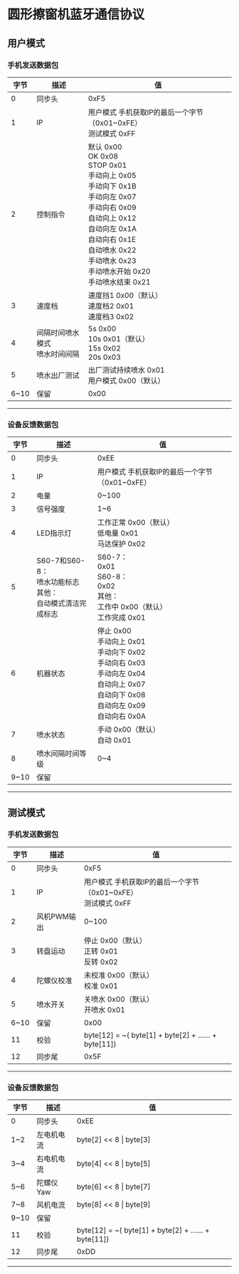 # 圆形擦窗机蓝牙通信协议

## 用户模式

### 手机发送数据包
| 字节 | 描述 | 值 |
| ----------- | ----------- | ----------- |
| 0 | 同步头 | 0xF5 |
| 1 | IP | 用户模式 手机获取IP的最后一个字节（0x01~0xFE）<br> 测试模式 0xFF |
| 2 | 控制指令 | 默认 0x00<br> OK 0x08<br> STOP 0x01<br> 手动向上 0x05<br> 手动向下 0x1B<br> 手动向左 0x07<br> 手动向右 0x09<br> 自动向上 0x12<br> 自动向左 0x1A<br> 自动向右 0x1E<br> 自动喷水 0x22<br> 手动喷水 0x23<br> 手动喷水开始 0x20<br> 手动喷水结束 0x21 |
| 3 | 速度档 | 速度挡1 0x00（默认）<br>速度档2 0x01<br> 速度档3 0x02 | 
| 4 | 间隔时间喷水模式<br> 喷水时间间隔 | 5s 0x00<br> 10s 0x01（默认）<br> 15s 0x02<br> 20s 0x03 |
| 5 | 喷水出厂测试 | 出厂测试持续喷水 0x01<br> 用户模式 0x00（默认）|
| 6~10 | 保留 | 0x00 |
***

### 设备反馈数据包
| 字节 | 描述 | 值 |
| ----------- | ----------- | ----------- |
| 0 | 同步头 | 0xEE |
| 1 | IP | 用户模式 手机获取IP的最后一个字节（0x01~0xFE） |
| 2 | 电量 | 0~100 |
| 3 | 信号强度 | 1~6 |
| 4 | LED指示灯 | 工作正常 0x00（默认）<br> 低电量 0x01<br> 马达保护 0x02|
| 5 | S60-7和S60-8：<br> 喷水功能标志<br> 其他：<br> 自动模式清洁完成标志 | S60-7：<br> 0x01<br> S60-8：<br> 0x02<br> 其他：<br> 工作中 0x00（默认）<br> 工作完成 0x01 |
| 6 | 机器状态 | 停止 0x00<br> 手动向上 0x01<br> 手动向下 0x02<br> 手动向右 0x03<br> 手动向左 0x04<br> 自动向上 0x07<br> 自动向下 0x08<br> 自动向左 0x09<br> 自动向右 0x0A |
| 7 | 喷水状态 | 手动 0x00（默认）<br> 自动 0x01|
| 8 | 喷水间隔时间等级 |  0~4 |
| 9~10 | 保留| |
***
## 测试模式

### 手机发送数据包
| 字节 | 描述 | 值 |
| ----------- | ----------- | ----------- |
| 0 | 同步头 | 0xF5 |
| 1 | IP | 用户模式 手机获取IP的最后一个字节（0x01~0xFE）<br> 测试模式 0xFF |
| 2 | 风机PWM输出 | 0~100 |
| 3 | 转盘运动 | 停止 0x00（默认）<br> 正转 0x01<br> 反转 0x02 |
| 4 | 陀螺仪校准 | 未校准 0x00（默认）<br> 校准 0x01 |
| 5 | 喷水开关 | 关喷水 0x00（默认）<br> 开喷水 0x01 |
| 6~10 | 保留 | 0x00 |
| 11 | 校验 | byte[12] = ~( byte[1] + byte[2] + …… + byte[11]) |
| 12 | 同步尾 | 0x5F |
***
### 设备反馈数据包
| 字节 | 描述 | 值 |
| ----------- | ----------- | ----------- |
| 0 | 同步头 | 0xEE |
| 1~2 | 左电机电流 | byte[2] << 8 \| byte[3] |
| 3~4 | 右电机电流 | byte[4] << 8 \| byte[5] |
| 5~6 | 陀螺仪Yaw | byte[6] << 8 \| byte[7] |
| 7~8 | 风机电流 | byte[8] << 8 \| byte[9] |
| 9~10 | 保留| |
| 11 | 校验 | byte[12] = ~( byte[1] + byte[2] + …… + byte[11]) |
| 12 | 同步尾 | 0xDD |
***